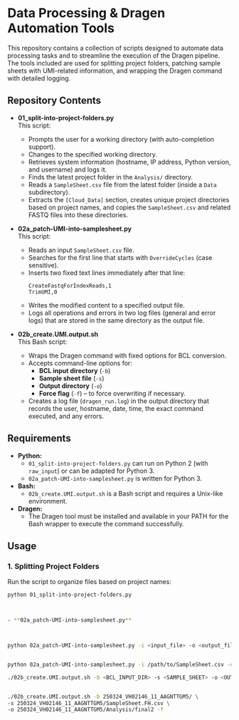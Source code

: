 # Data Processing & Dragen Automation Tools

This repository contains a collection of scripts designed to automate data processing tasks and to streamline the execution of the Dragen pipeline. The tools included are used for splitting project folders, patching sample sheets with UMI-related information, and wrapping the Dragen command with detailed logging.

## Repository Contents

- **01_split-into-project-folders.py**  
  This script:
  - Prompts the user for a working directory (with auto-completion support).
  - Changes to the specified working directory.
  - Retrieves system information (hostname, IP address, Python version, and username) and logs it.
  - Finds the latest project folder in the `Analysis/` directory.
  - Reads a `SampleSheet.csv` file from the latest folder (inside a `Data` subdirectory).
  - Extracts the `[Cloud_Data]` section, creates unique project directories based on project names, and copies the `SampleSheet.csv` and related FASTQ files into these directories.

- **02a_patch-UMI-into-samplesheet.py**  
  This script:
  - Reads an input `SampleSheet.csv` file.
  - Searches for the first line that starts with `OverrideCycles` (case sensitive).
  - Inserts two fixed text lines immediately after that line:
    ```
    CreateFastqForIndexReads,1
    TrimUMI,0
    ```
  - Writes the modified content to a specified output file.
  - Logs all operations and errors in two log files (general and error logs) that are stored in the same directory as the output file.

- **02b_create.UMI.output.sh**  
  This Bash script:
  - Wraps the Dragen command with fixed options for BCL conversion.
  - Accepts command-line options for:
    - **BCL input directory** (`-b`)
    - **Sample sheet file** (`-s`)
    - **Output directory** (`-o`)
    - **Force flag** (`-f`) – to force overwriting if necessary.
  - Creates a log file (`dragen_run.log`) in the output directory that records the user, hostname, date, time, the exact command executed, and any errors.

## Requirements

- **Python:**  
  - `01_split-into-project-folders.py` can run on Python 2 (with `raw_input`) or can be adapted for Python 3.
  - `02a_patch-UMI-into-samplesheet.py` is written for Python 3.
- **Bash:**  
  - `02b_create.UMI.output.sh` is a Bash script and requires a Unix-like environment.
- **Dragen:**  
  - The Dragen tool must be installed and available in your PATH for the Bash wrapper to execute the command successfully.

## Usage

### 1. Splitting Project Folders

Run the script to organize files based on project names:

```bash
python 01_split-into-project-folders.py



- **02a_patch-UMI-into-samplesheet.py** 



python 02a_patch-UMI-into-samplesheet.py -i <input_file> -o <output_file> --force


python 02a_patch-UMI-into-samplesheet.py -i /path/to/SampleSheet.csv -o /path/to/SampleSheet.FH.csv --force

./02b_create.UMI.output.sh -b <BCL_INPUT_DIR> -s <SAMPLE_SHEET> -o <OUTPUT_DIR> [-f]


./02b_create.UMI.output.sh -b 250324_VH02146_11_AAGNTTGM5/ \
-s 250324_VH02146_11_AAGNTTGM5/SampleSheet.FH.csv \
-o 250324_VH02146_11_AAGNTTGM5/Analysis/final2 -f




